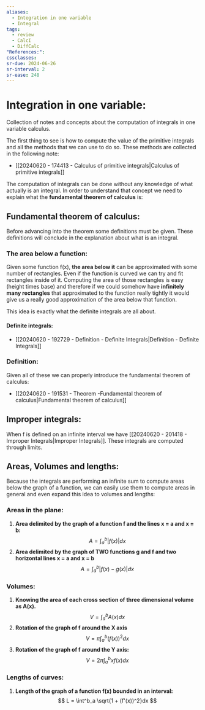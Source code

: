 ```yaml
---
aliases:
  - Integration in one variable
  - Integral
tags:
  - review
  - CalcI
  - DiffCalc
"References:": 
cssclasses:
sr-due: 2024-06-26
sr-interval: 2
sr-ease: 248
---
```

# Integration in one variable: 
Collection of notes and concepts about the computation of integrals in one variable calculus. 

The first thing to see is how to compute the value of the primitive integrals and all the methods that we can use to do so. These methods are collected in the following note:
+ [[20240620 - 174413 - Calculus of primitive integrals|Calculus of primitive integrals]]

The computation of integrals can be done without any knowledge of what actually is an integral. In order to understand that concept we need to explain what the **fundamental theorem of calculus** is: 

## Fundamental theorem of calculus:
Before advancing into the theorem some definitions must be given. These definitions will conclude in the explanation about what is an integral. 

### The area below a function:
Given some function f(x), **the area below it** can be approximated with some number of rectangles. Even if the function is curved we can try and fit rectangles inside of it. 
Computing the area of those rectangles is easy (height times base) and therefore if we could somehow have **infinitely many rectangles** that approximated to the function really tightly it would give us a really good approximation of the area below that function. 

This idea is exactly what the definite integrals are all about. 
#### Definite integrals:
+ [[20240620 - 192729 - Definition - Definite Integrals|Definition - Definite Integrals]]

### Definition: 

Given all of these we can properly introduce the fundamental theorem of calculus: 
+ [[20240620 - 191531 - Theorem -Fundamental theorem of calculus|Fundamental theorem of calculus]]

## Improper integrals: 
When f is defined on an infinite interval we have [[20240620 - 201418 - Improper Integrals|Improper Integrals]]. These integrals are computed through limits. 

## Areas, Volumes and lengths: 
Because the integrals are performing an infinite sum to compute areas below the graph of a function, we can easily use them to compute areas in general and even expand this idea to volumes and lengths: 

### Areas in the plane: 

1. **Area delimited by the graph of a function f and the lines x = a and x = b:** 
$$
A = \int_a^b |f(x)| dx
$$
2. **Area delimited by the graph of TWO functions g and f and two horizontal lines x = a and x = b**
$$
A = \int^b_a |f(x) - g(x)| dx
$$
### Volumes: 

1. **Knowing the area of each cross section of three dimensional volume as A(x).**
$$
V = \int_a^b A(x) dx
$$
2. **Rotation of the graph of f around the X axis**
$$
V = \pi \int_a^b (f(x))^2 dx
$$
3. **Rotation of the graph of f around the Y axis:**
$$
V = 2\pi \int^b _a xf(x) dx 
$$
### Lengths of curves: 

1. **Length of the graph of a function f(x) bounded in an interval:**
$$
L = \int^b_a \sqrt{1 + (f'(x))^2}dx
$$
